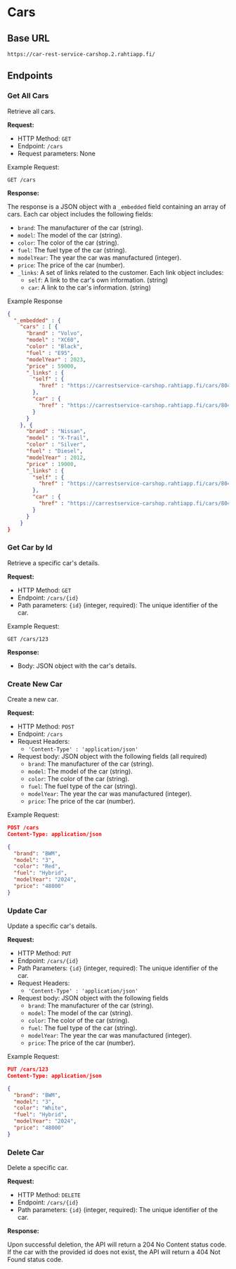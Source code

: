 # Cars

## Base URL
```
https://car-rest-service-carshop.2.rahtiapp.fi/
```
## Endpoints

### Get All Cars
Retrieve all cars.

**Request:**

- HTTP Method: `GET`
- Endpoint: `/cars`
- Request parameters: None

Example Request:
```
GET /cars
```

**Response:**

The response is a JSON object with a `_embedded` field containing an array of cars. Each car object includes the following fields:

- `brand`: The manufacturer of the car (string).
- `model`: The model of the car (string).
- `color`: The color of the car (string).
- `fuel`: The fuel type of the car (string).
- `modelYear`: The year the car was manufactured (integer).
- `price`: The price of the car (number).
- `_links`: A set of links related to the customer. Each link object includes:
    - `self`: A link to the car's own information. (string)
    - `car`: A link to the car's information. (string)

Example Response
```json
{
  "_embedded" : {
    "cars" : [ {
      "brand" : "Volvo",
      "model" : "XC60",
      "color" : "Black",
      "fuel" : "E95",
      "modelYear" : 2023,
      "price" : 59000,
      "_links" : {
        "self" : {
          "href" : "https://carrestservice-carshop.rahtiapp.fi/cars/8041"
        },
        "car" : {
          "href" : "https://carrestservice-carshop.rahtiapp.fi/cars/8041"
        }
      }
    }, {
      "brand" : "Nissan",
      "model" : "X-Trail",
      "color" : "Silver",
      "fuel" : "Diesel",
      "modelYear" : 2012,
      "price" : 19000,
      "_links" : {
        "self" : {
          "href" : "https://carrestservice-carshop.rahtiapp.fi/cars/8042"
        },
        "car" : {
          "href" : "https://carrestservice-carshop.rahtiapp.fi/cars/8042"
        }
      }
    }
}
```

### Get Car by Id
Retrieve a specific car's details.

**Request:**

- HTTP Method: `GET`
- Endpoint: `/cars/{id}`
- Path parameters: `{id}` (integer, required): The unique identifier of the car.

Example Request:
```
GET /cars/123
```
**Response:**

- Body: JSON object with the car's details.

### Create New Car
Create a new car. 

**Request:**

- HTTP Method: `POST`
- Endpoint: `/cars`
- Request Headers:
    - `'Content-Type' : 'application/json'`
- Request body: JSON object with the following fields (all required)
    - `brand`: The manufacturer of the car (string).
    - `model`: The model of the car (string).
    - `color`: The color of the car (string).
    - `fuel`: The fuel type of the car (string).
    - `modelYear`: The year the car was manufactured (integer).
    - `price`: The price of the car (number).

Example Request:
```json
POST /cars
Content-Type: application/json

{ 
  "brand": "BWM", 
  "model": "3", 
  "color": "Red", 
  "fuel": "Hybrid", 
  "modelYear": "2024", 
  "price": "48000" 
} 
```

### Update Car

Update a specific car's details. 

**Request:**

- HTTP Method: `PUT`
- Endpoint: `/cars/{id}`
- Path Parameters: `{id}` (integer, required): The unique identifier of the car.
- Request Headers:
    - `'Content-Type' : 'application/json'`
- Request body: JSON object with the following fields
    - `brand`: The manufacturer of the car (string).
    - `model`: The model of the car (string).
    - `color`: The color of the car (string).
    - `fuel`: The fuel type of the car (string).
    - `modelYear`: The year the car was manufactured (integer).
    - `price`: The price of the car (number).

Example Request:
```json
PUT /cars/123
Content-Type: application/json

{ 
  "brand": "BWM", 
  "model": "3", 
  "color": "White", 
  "fuel": "Hybrid", 
  "modelYear": "2024", 
  "price": "48000" 
} 

```
### Delete Car

Delete a specific car.

**Request:**

- HTTP Method: `DELETE`
- Endpoint: `/cars/{id}`
- Path parameters: `{id}` (integer, required): The unique identifier of the car.

**Response:**

Upon successful deletion, the API will return a 204 No Content status code. If the car with the provided id does not exist, the API will return a 404 Not Found status code.
